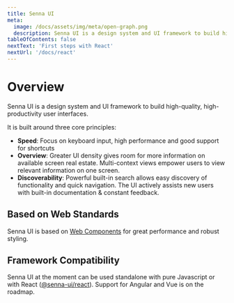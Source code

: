 ```yaml
---
title: Senna UI
meta:
  image: /docs/assets/img/meta/open-graph.png
  description: Senna UI is a design system and UI framework to build high-quality, high-productivity user interfaces.
tableOfContents: false
nextText: 'First steps with React'
nextUrl: '/docs/react'
---
```


# Overview

Senna UI is a design system and UI framework to build high-quality, high-productivity user interfaces.

It is built around three core principles:

- **Speed**: Focus on keyboard input, high performance and good support for shortcuts
- **Overview**: Greater UI density gives room for more information on available screen real estate. Multi-context views empower users to view relevant information on one screen.
- **Discoverability**: Powerful built-in search allows easy discovery of functionality and quick navigation. The UI actively assists new users with built-in documentation & constant feedback.

## Based on Web Standards

Senna UI is based on [Web Components](https://www.webcomponents.org/introduction) for great performance and robust styling.

## Framework Compatibility

Senna UI at the moment can be used standalone with pure Javascript or with React ([@senna-ui/react](https://www.npmjs.com/package/@senna-ui/react)). Support for Angular and Vue is on the roadmap. 
